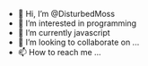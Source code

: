 - 👋 Hi, I’m @DisturbedMoss
- 👀 I’m interested in programming
- 🌱 I’m currently javascript
- 💞️ I’m looking to collaborate on ...
- 📫 How to reach me ...

<!---
DisturbedMoss/DisturbedMoss is a ✨ special ✨ repository because its `README.md` (this file) appears on your GitHub profile.
You can click the Preview link to take a look at your changes.
--->

